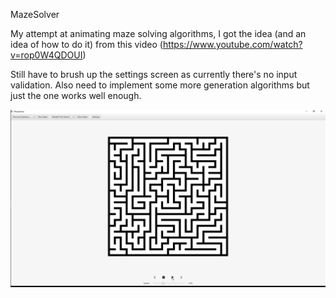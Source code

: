 MazeSolver

My attempt at animating maze solving algorithms, I got the idea (and an idea of how to do it) from this video (https://www.youtube.com/watch?v=rop0W4QDOUI)

Still have to brush up the settings screen as currently there's no input validation. Also need to implement some more generation algorithms but just the one works well enough.

![Alt Text](res/gif/example_gif.gif)
